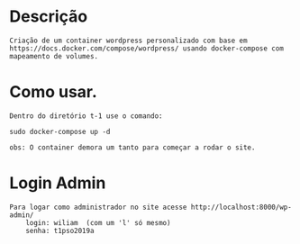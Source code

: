 # Descrição
    Criação de um container wordpress personalizado com base em https://docs.docker.com/compose/wordpress/ usando docker-compose com mapeamento de volumes.

# Como usar.
    Dentro do diretório t-1 use o comando:
    
    sudo docker-compose up -d

    obs: O container demora um tanto para começar a rodar o site.

# Login Admin
    Para logar como administrador no site acesse http://localhost:8000/wp-admin/
        login: wiliam  (com um 'l' só mesmo)
        senha: t1pso2019a
